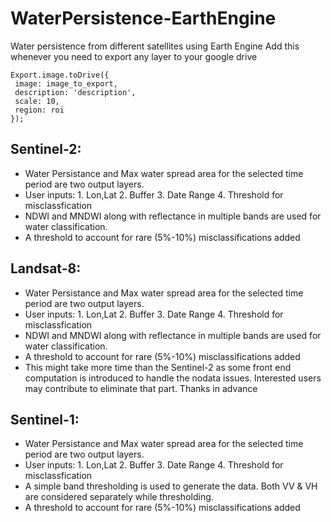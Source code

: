 # WaterPersistence-EarthEngine
Water persistence from different satellites using Earth Engine
Add this whenever you need to export any layer to your google drive
````
Export.image.toDrive({
 image: image_to_export,
 description: 'description',
 scale: 10,
 region: roi
});
````
## Sentinel-2:
- Water Persistance and Max water spread area for the selected time period are two output layers. 
- User inputs: 1. Lon,Lat 2. Buffer 3. Date Range 4. Threshold for misclassfication
- NDWI and MNDWI along with reflectance in multiple bands are used for water classification. 
- A threshold to account for rare (5%-10%) misclassifications added

## Landsat-8:
- Water Persistance and Max water spread area for the selected time period are two output layers. 
- User inputs: 1. Lon,Lat 2. Buffer 3. Date Range 4. Threshold for misclassfication
- NDWI and MNDWI along with reflectance in multiple bands are used for water classification. 
- A threshold to account for rare (5%-10%) misclassifications added
- This might take more time than the Sentinel-2 as some front end computation is introduced to handle the nodata issues. Interested users may contribute to eliminate that part. Thanks in advance

## Sentinel-1:
- Water Persistance and Max water spread area for the selected time period are two output layers. 
- User inputs: 1. Lon,Lat 2. Buffer 3. Date Range 4. Threshold for misclassfication
- A simple band thresholding is used to generate the data. Both VV & VH are considered separately while thresholding. 
- A threshold to account for rare (5%-10%) misclassifications added
